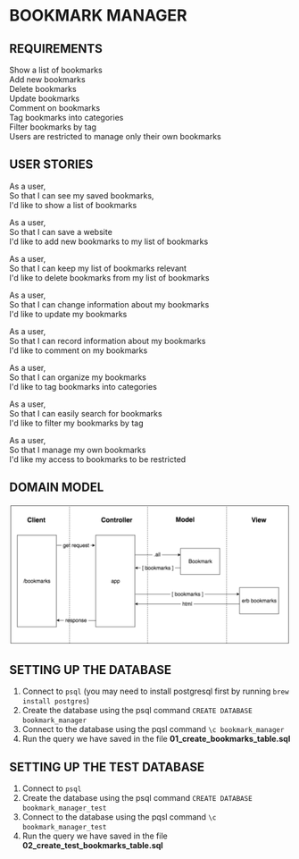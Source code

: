 # BOOKMARK MANAGER

## REQUIREMENTS

Show a list of bookmarks </br>
Add new bookmarks </br>
Delete bookmarks </br>
Update bookmarks </br>
Comment on bookmarks </br>
Tag bookmarks into categories </br>
Filter bookmarks by tag </br>
Users are restricted to manage only their own bookmarks

## USER STORIES

As a user, </br>
So that I can see my saved bookmarks, </br>
I'd like to show a list of bookmarks

As a user, </br>
So that I can save a website </br>
I'd like to add new bookmarks to my list of bookmarks

As a user, </br>
So that I can keep my list of bookmarks relevant </br>
I'd like to delete bookmarks from my list of bookmarks

As a user, </br>
So that I can change information about my bookmarks </br>
I'd like to update my bookmarks

As a user, </br>
So that I can record information about my bookmarks </br>
I'd like to comment on my bookmarks

As a user, </br>
So that I can organize my bookmarks </br>
I'd like to tag bookmarks into categories

As a user, </br>
So that I can easily search for bookmarks </br>
I'd like to filter my bookmarks by tag

As a user, </br>
So that I manage my own bookmarks </br>
I'd like my access to bookmarks to be restricted

## DOMAIN MODEL

![Domain Model](img/domain-model.png)

## SETTING UP THE DATABASE

1. Connect to `psql` (you may need to install postgresql first by running `brew install postgres`)
2. Create the database using the psql command `CREATE DATABASE bookmark_manager`
3. Connect to the database using the pqsl command `\c bookmark_manager`
4. Run the query we have saved in the file **01_create_bookmarks_table.sql**

## SETTING UP THE TEST DATABASE

1. Connect to `psql`
2. Create the database using the psql command `CREATE DATABASE bookmark_manager_test`
3. Connect to the database using the pqsl command `\c bookmark_manager_test`
4. Run the query we have saved in the file **02_create_test_bookmarks_table.sql**

